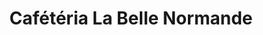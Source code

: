 ---
title: "Cafétéria La Belle Normande"
url: /le-mont-saint-michel/cafeteria-la-belle-normande/
shop: boulangerie
---